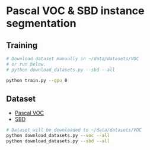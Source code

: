 # Pascal VOC & SBD instance segmentation

## Training

```bash
# Download dataset manually in ~/data/datasets/VOC
# or run below.
# python download_datasets.py --sbd --all

python train.py --gpu 0
```

## Dataset

- [Pascal VOC](http://host.robots.ox.ac.uk/pascal/VOC/)
- [SBD](http://home.bharathh.info/pubs/codes/SBD/download.html)

```bash
# Dataset will be downloaded to ~/data/datasets/VOC
python download_datasets.py --voc --all
python download_datasets.py --sbd --all
```
